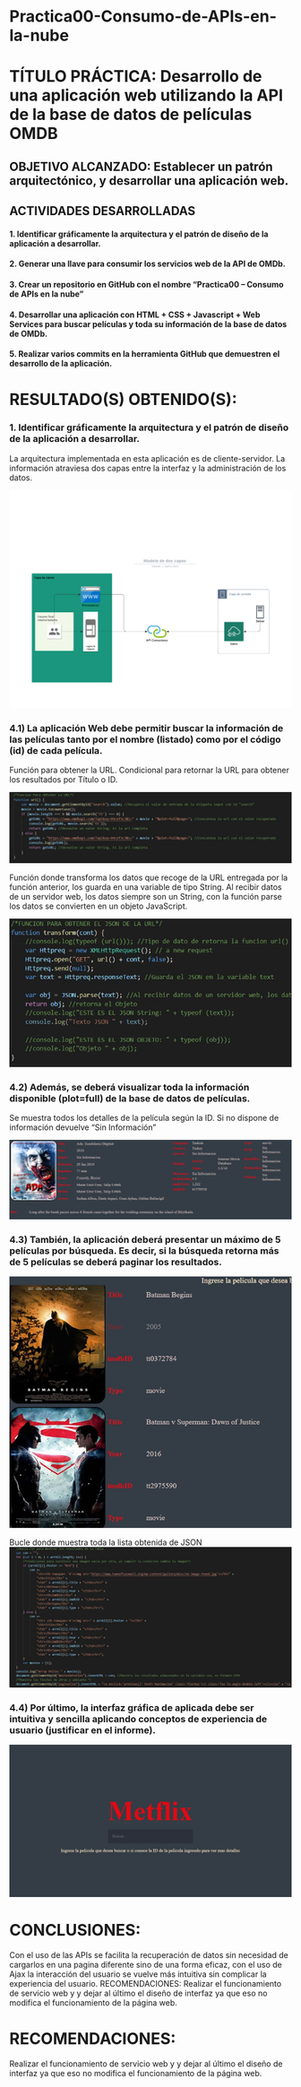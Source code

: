 # Practica00-Consumo-de-APIs-en-la-nube

# TÍTULO PRÁCTICA: Desarrollo de una aplicación web utilizando la API de la base de datos de películas OMDB

## OBJETIVO ALCANZADO: Establecer un patrón arquitectónico, y desarrollar una aplicación web.

## ACTIVIDADES DESARROLLADAS
#### 1. Identificar gráficamente la arquitectura y el patrón de diseño de la aplicación a desarrollar.
#### 2. Generar una llave para consumir los servicios web de la API de OMDb.
#### 3. Crear un repositorio en GitHub con el nombre “Practica00 – Consumo de APIs en la nube”
#### 4. Desarrollar una aplicación con HTML + CSS + Javascript + Web Services para buscar películas y toda su información de la base de datos de OMDb.
#### 5. Realizar varios commits en la herramienta GitHub que demuestren el desarrollo de la aplicación.

# RESULTADO(S) OBTENIDO(S):

### 1.	Identificar gráficamente la arquitectura y el patrón de diseño de la aplicación a desarrollar.
La arquitectura implementada en esta aplicación es de cliente-servidor. La información atraviesa dos capas entre la interfaz y la administración de los datos.



![](img/1.png)




### 4.1)	La aplicación Web debe permitir buscar la información de las películas tanto por el nombre (listado) como por el código (id) de cada película.

Función para obtener la URL. Condicional para retornar la URL para obtener los resultados por Título o ID.

![](img/url.jpg)



Función donde transforma los datos que recoge de la URL entregada por la función anterior, los guarda en una variable de tipo String. Al recibir datos de un servidor web, los datos siempre son un String, con la función parse los datos se convierten en un objeto JavaScript.

![](img/2.jpg)



### 4.2)	Además, se deberá visualizar toda la información disponible (plot=full) de la base de datos de películas.

Se muestra todos los detalles de la película según la ID. Si no dispone de información devuelve “Sin Información”

![](img/3.jpg)

### 4.3)	También, la aplicación deberá presentar un máximo de 5 películas por búsqueda. Es decir, si la búsqueda retorna más de 5 películas se deberá paginar los resultados.

![](img/4.jpg)




Bucle donde muestra toda la lista obtenida de JSON
![](img/5.jpg)

### 4.4)	Por último, la interfaz gráfica de aplicada debe ser intuitiva y sencilla aplicando conceptos de experiencia de usuario (justificar en el informe).

![](img/6.jpg)



# CONCLUSIONES:
Con el uso de las APIs se facilita la recuperación de datos sin necesidad de cargarlos en una pagina diferente sino de una forma eficaz, con el uso de Ajax la interacción del usuario se vuelve más intuitiva sin complicar la experiencia del usuario. 
RECOMENDACIONES: Realizar el funcionamiento de servicio web y y dejar al último el diseño de interfaz ya que eso no modifica el funcionamiento de la página web.

# RECOMENDACIONES: 
Realizar el funcionamiento de servicio web y y dejar al último el diseño de interfaz ya que eso no modifica el funcionamiento de la página web.